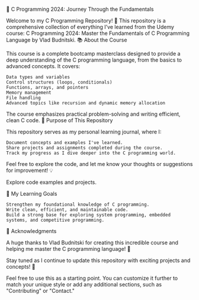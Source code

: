 🌟 C Programming 2024: Journey Through the Fundamentals

Welcome to my C Programming Repository! 🚀 This repository is a comprehensive collection of everything I’ve learned from the Udemy course:
C Programming 2024: Master the Fundamentals of C Programming Language by Vlad Budnitski.
📚 About the Course

This course is a complete bootcamp masterclass designed to provide a deep understanding of the C programming language, from the basics to advanced concepts. It covers:

    Data types and variables
    Control structures (loops, conditionals)
    Functions, arrays, and pointers
    Memory management
    File handling
    Advanced topics like recursion and dynamic memory allocation

The course emphasizes practical problem-solving and writing efficient, clean C code.
🚀 Purpose of This Repository

This repository serves as my personal learning journal, where I:

    Document concepts and examples I've learned.
    Share projects and assignments completed during the course.
    Track my progress as I dive deeper into the C programming world.

Feel free to explore the code, and let me know your thoughts or suggestions for improvement! 💡

Explore code examples and projects.

🌟 My Learning Goals

    Strengthen my foundational knowledge of C programming.
    Write clean, efficient, and maintainable code.
    Build a strong base for exploring system programming, embedded systems, and competitive programming.

🙌 Acknowledgments

A huge thanks to Vlad Budnitski for creating this incredible course and helping me master the C programming language! 🎉

Stay tuned as I continue to update this repository with exciting projects and concepts! 🌟

Feel free to use this as a starting point. You can customize it further to match your unique style or add any additional sections, such as "Contributing" or "Contact."
